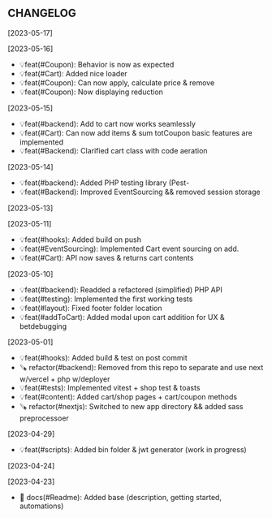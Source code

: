 CHANGELOG
----------------------

[2023-05-17]

[2023-05-16]
 * 💡feat(#Coupon): Behavior is now as expected
 * 💡feat(#Cart): Added nice loader
 * 💡feat(#Coupon): Can now apply, calculate price & remove
 * 💡feat(#Coupon): Now displaying reduction

[2023-05-15]
 * 💡feat(#backend): Add to cart now works seamlessly
 * 💡feat(#Cart): Can now add items & sum totCoupon basic features are implemented
 * 💡feat(#Backend): Clarified cart class with code aeration

[2023-05-14]
 * 💡feat(#backend): Added PHP testing library (Pest-
 * 💡feat(#Backend): Improved EventSourcing && removed session storage

[2023-05-13]

[2023-05-11]
 * 💡feat(#hooks): Added build on push
 * 💡feat(#EventSourcing): Implemented Cart event sourcing on add.
 * 💡feat(#Cart): API now saves & returns cart contents

[2023-05-10]
 * 💡feat(#backend): Readded a refactored (simplified) PHP API
 * 💡feat(#testing): Implemented the first working tests
 * 💡feat(#layout): Fixed footer folder location
 * 💡feat(#addToCart): Added modal upon cart addition for UX & betdebugging

[2023-05-01]
 * 💡feat(#hooks): Added build & test on post commit
 * 🪚 refactor(#backend): Removed from this repo to separate and use next w/vercel + php w/deployer
 * 💡feat(#tests): Implemented vitest + shop test & toasts
 * 💡feat(#content): Added cart/shop pages + cart/coupon methods
 * 🪚 refactor(#nextjs): Switched to new app directory && added sass preprocessoer

[2023-04-29]
 * 💡feat(#scripts): Added bin folder & jwt generator (work in progress)

[2023-04-24]

[2023-04-23]
 * 📖 docs(#Readme): Added base (description, getting started, automations)
